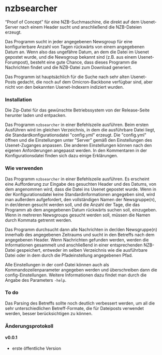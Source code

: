 # nzbsearcher
 “Proof of Concept” für eine NZB-Suchmaschine, die direkt auf dem Usenet-Server nach einem Header sucht und anschließend die NZB-Dateien erzeugt.
 
 Das Programm sucht in jeder angegebenen Newsgroup für eine konfigurierbare Anzahl von Tagen rückwärts von einem angegebenen Datum an.
 Wenn also das ungefähre Datum, an dem die Datei im Usenet gepostet wurde, und die Newsgroup bekannt sind (z.B. aus einem Usenet-Forumpost), besteht eine gute Chance, dass dieses Programm die Nachrichten findet und die NZB-Datei zum Download generiert.

 Das Programm ist hauptsächlich für die Suche nach sehr alten Usenet-Posts gedacht, die noch auf dem Omicron-Backbone verfügbar sind, aber nicht von den bekannten Usenet-Indexern indiziert wurden.

### Installation
 Die Zip-Datei für das gewünschte Betriebssystem von der Release-Seite herunter laden und entpacken.
 
 Das Programm `nzbsearcher` in einer Befehlszeile ausführen. Beim ersten Ausführen wird im gleichen Verzeichnis, in dem die ausführbare Datei liegt, die Standardkonfigurationsdatei "config.yml" erzeugt.
 Die "config.yml" öffnen und die Einstellungen unter "Server" gemäß den Einstellungen des Usenet-Zuganges anpassen. Die anderen Einstellungen können nach den eigenen Anforderungen angepasst werden. In den Kommentaren in der Konfigurationsdatei finden sich dazu einige Erklärungen.

### Wie verwenden
 Das Programm `nzbsearcher` in einer Befehlszeile ausführen. Es erscheint eine Aufforderung zur Eingabe des gesuchten Header und des Datums, von dem angenommen wird, dass die Datei ins Usenet gepostet wurde.
 Wenn in der Konfigurationsdatei keine Standardinformationen angegeben sind, wird man außerdem aufgefordert, den vollständigen Namen der Newsgruppe(n), in der/denen gesucht werden soll, und die Anzahl der Tage, die das Programm ab dem angegebenen Datum rückwärts suchen soll, einzugeben. Wenn in mehreren Newsgroups gesucht werden soll, müssen die Namen durch Kommata getrennt werden.
 
 Das Programm durchsucht dann alle Nachrichten in der/den Newsgruppe(n) innerhalb des angegebenen Zeitraums und sucht in den Betreffs nach dem angegebenen Header. Wenn Nachrichten gefunden werden, werden die Informationen gesammelt und anschließend in einer entsprechenden NZB-Datei gespeichert, entweder im selben Verzeichnis wie die ausführbare Datei oder in dem durch die Pfadeinstellung angegebenen Pfad.
 
 Alle Einstellungen in der conf-Datei können auch als Kommandozeilenparameter angegeben werden und überschreiben dann die config-Einstellungen. Weitere Informationen dazu findet man durch die Angabe des Parameters `-help`.

### To do
 Das Parsing des Betreffs sollte noch deutlich verbessert werden, um all die sehr unterschiedlichen Betreff-Formate, die für Dateiposts verwendet werden, besser berücksichtigen zu können.

### Änderungsprotokoll

#### v0.0.1
 - erste öffentliche Version
